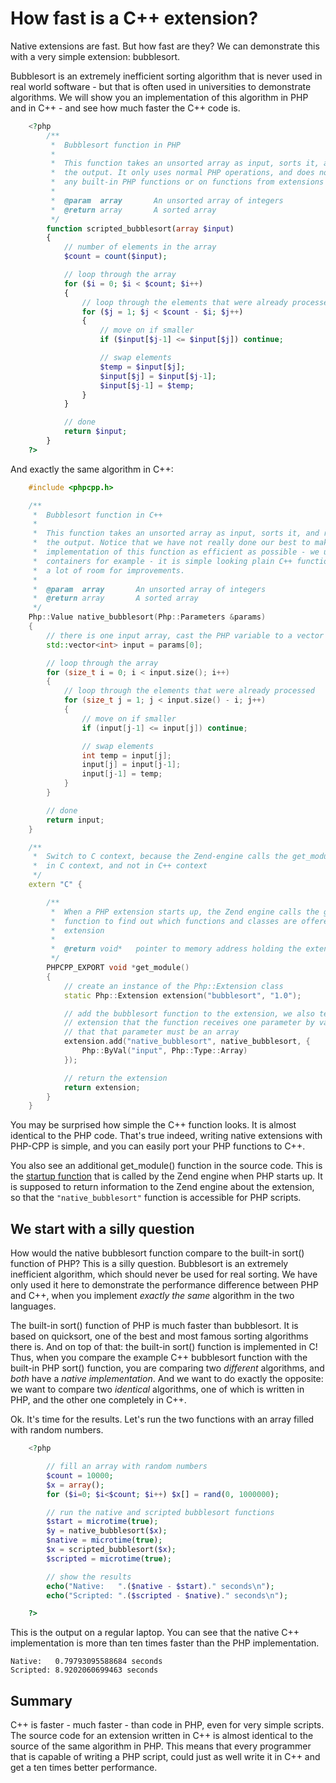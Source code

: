 # How fast is a C++ extension?

Native extensions are fast. But how fast are they? We can demonstrate this with a very simple extension: bubblesort.

Bubblesort is an extremely inefficient sorting algorithm that is never used in real world software - but that is often used in universities to demonstrate algorithms. We will show you an implementation of this algorithm in PHP and in C++ - and see how much faster the C++ code is.

```php
    <?php
        /**
         *  Bubblesort function in PHP
         *
         *  This function takes an unsorted array as input, sorts it, and returns
         *  the output. It only uses normal PHP operations, and does not rely on
         *  any built-in PHP functions or on functions from extensions
         *
         *  @param  array       An unsorted array of integers
         *  @return array       A sorted array
         */
        function scripted_bubblesort(array $input)
        {
            // number of elements in the array
            $count = count($input);

            // loop through the array
            for ($i = 0; $i < $count; $i++)
            {
                // loop through the elements that were already processed
                for ($j = 1; $j < $count - $i; $j++)
                {
                    // move on if smaller
                    if ($input[$j-1] <= $input[$j]) continue;

                    // swap elements
                    $temp = $input[$j];
                    $input[$j] = $input[$j-1];
                    $input[$j-1] = $temp;
                }
            }

            // done
            return $input;
        }
    ?>
```
And exactly the same algorithm in C++:

```cpp
    #include <phpcpp.h>

    /**
     *  Bubblesort function in C++
     *
     *  This function takes an unsorted array as input, sorts it, and returns
     *  the output. Notice that we have not really done our best to make the
     *  implementation of this function as efficient as possible - we use stl
     *  containers for example - it is simple looking plain C++ function with
     *  a lot of room for improvements.
     *
     *  @param  array       An unsorted array of integers
     *  @return array       A sorted array
     */
    Php::Value native_bubblesort(Php::Parameters &params)
    {
        // there is one input array, cast the PHP variable to a vector of ints
        std::vector<int> input = params[0];

        // loop through the array
        for (size_t i = 0; i < input.size(); i++)
        {
            // loop through the elements that were already processed
            for (size_t j = 1; j < input.size() - i; j++)
            {
                // move on if smaller
                if (input[j-1] <= input[j]) continue;

                // swap elements
                int temp = input[j];
                input[j] = input[j-1];
                input[j-1] = temp;
            }
        }

        // done
        return input;
    }

    /**
     *  Switch to C context, because the Zend-engine calls the get_module() method
     *  in C context, and not in C++ context
     */
    extern "C" {

        /**
         *  When a PHP extension starts up, the Zend engine calls the get_module()
         *  function to find out which functions and classes are offered by the 
         *  extension
         *
         *  @return void*   pointer to memory address holding the extension information
         */
        PHPCPP_EXPORT void *get_module() 
        {
            // create an instance of the Php::Extension class
            static Php::Extension extension("bubblesort", "1.0");

            // add the bubblesort function to the extension, we also tell the 
            // extension that the function receives one parameter by value, and
            // that that parameter must be an array
            extension.add("native_bubblesort", native_bubblesort, { 
                Php::ByVal("input", Php::Type::Array)
            });

            // return the extension
            return extension;
        }
    }
```

You may be surprised how simple the C++ function looks. It is almost identical to the PHP code. That's true indeed, writing native extensions with PHP-CPP is simple, and you can easily port your PHP functions to C++.

You also see an additional get_module() function in the source code. This is the [startup function](loading-extensions) that is called by the Zend engine when PHP starts up. It is supposed to return information to the Zend engine about the extension, so that the `"native_bubblesort"` function is accessible for PHP scripts.

## We start with a silly question

How would the native bubblesort function compare to the built-in sort() function of PHP? This is a silly question. Bubblesort is an extremely inefficient algorithm, which should never be used for real sorting. We have only used it here to demonstrate the performance difference between PHP and C++, when you implement _exactly the same_ algorithm in the two languages.

The built-in sort() function of PHP is much faster than bubblesort. It is based on quicksort, one of the best and most famous sorting algorithms there is. And on top of that: the built-in sort() function is implemented in C! Thus, when you compare the example C++ bubblesort function with the built-in PHP sort() function, you are comparing two _different_ algorithms, and _both_ have a _native implementation_. And we want to do exactly the opposite: we want to compare two _identical_ algorithms, one of which is written in PHP, and the other one completely in C++.

Ok. It's time for the results. Let's run the two functions with an array filled with random numbers.

```php
    <?php

        // fill an array with random numbers
        $count = 10000;
        $x = array();
        for ($i=0; $i<$count; $i++) $x[] = rand(0, 1000000);

        // run the native and scripted bubblesort functions
        $start = microtime(true);
        $y = native_bubblesort($x);
        $native = microtime(true);
        $x = scripted_bubblesort($x);
        $scripted = microtime(true);

        // show the results
        echo("Native:   ".($native - $start)." seconds\n");
        echo("Scripted: ".($scripted - $native)." seconds\n");

    ?>
```
This is the output on a regular laptop. You can see that the native C++ implementation is more than ten times faster than the PHP implementation.

```
Native:   0.79793095588684 seconds
Scripted: 8.9202060699463 seconds
```
## Summary

C++ is faster - much faster - than code in PHP, even for very simple scripts. The source code for an extension written in C++ is almost identical to the source of the same algorithm in PHP. This means that every programmer that is capable of writing a PHP script, could just as well write it in C++ and get a ten times better performance.
